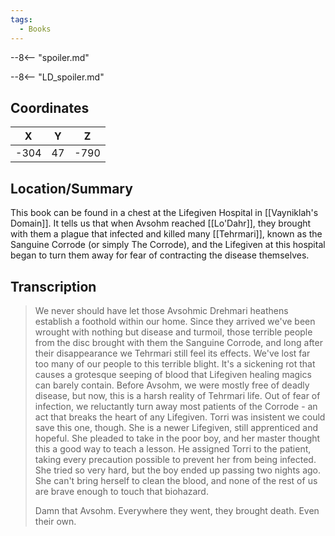 ```yaml
---
tags:
  - Books
---
```


--8<-- "spoiler.md"

--8<-- "LD_spoiler.md"

## Coordinates
| **X** | **Y** | **Z** |
| :---: | :---: | :---: |
| -304  |  47   | -790  |

## Location/Summary
This book can be found in a chest at the Lifegiven Hospital in [[Vayniklah's Domain]]. It tells us that when Avsohm reached [[Lo'Dahr]], they brought with them a plague that infected and killed many [[Tehrmari]], known as the Sanguine Corrode (or simply The Corrode), and the Lifegiven at this hospital began to turn them away for fear of contracting the disease themselves.

## Transcription
> We never should have let those Avsohmic Drehmari heathens establish a foothold within our home. Since they arrived we've been wrought with nothing but disease and turmoil, those terrible people from the disc brought with them the Sanguine Corrode, and long after their disappearance we Tehrmari still feel its effects. We've lost far too many of our people to this terrible blight. It's a sickening rot that causes a grotesque seeping of blood that Lifegiven healing magics can barely contain. Before Avsohm, we were mostly free of deadly disease, but now, this is a harsh reality of Tehrmari life. Out of fear of infection, we reluctantly turn away most patients of the Corrode - an act that breaks the heart of any Lifegiven. Torri was insistent we could save this one, though. She is a newer Lifegiven, still apprenticed and hopeful. She pleaded to take in the poor boy, and her master thought this a good way to teach a lesson. He assigned Torri to the patient, taking every precaution possible to prevent her from being infected. She tried so very hard, but the boy ended up passing two nights ago. She can't bring herself to clean the blood, and none of the rest of us are brave enough to touch that biohazard.
>
> Damn that Avsohm. Everywhere they went, they brought death. Even their own.

